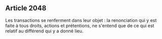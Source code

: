 Article 2048
----
Les transactions se renferment dans leur objet : la renonciation qui y est faite
à tous droits, actions et prétentions, ne s'entend que de ce qui est relatif au
différend qui y a donné lieu.
